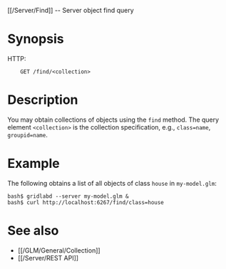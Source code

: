 [[/Server/Find]] -- Server object find query

# Synopsis

HTTP:

~~~
    GET /find/<collection>
~~~

# Description

You may obtain collections of objects using the `find` method. The query element `<collection>` is the collection specification, e.g., `class=name`, `groupid=name`.


# Example

The following obtains a list of all objects of class `house` in `my-model.glm`:

~~~~
bash$ gridlabd --server my-model.glm &
bash$ curl http://localhost:6267/find/class=house
~~~~

# See also

* [[/GLM/General/Collection]]
* [[/Server/REST API]]
